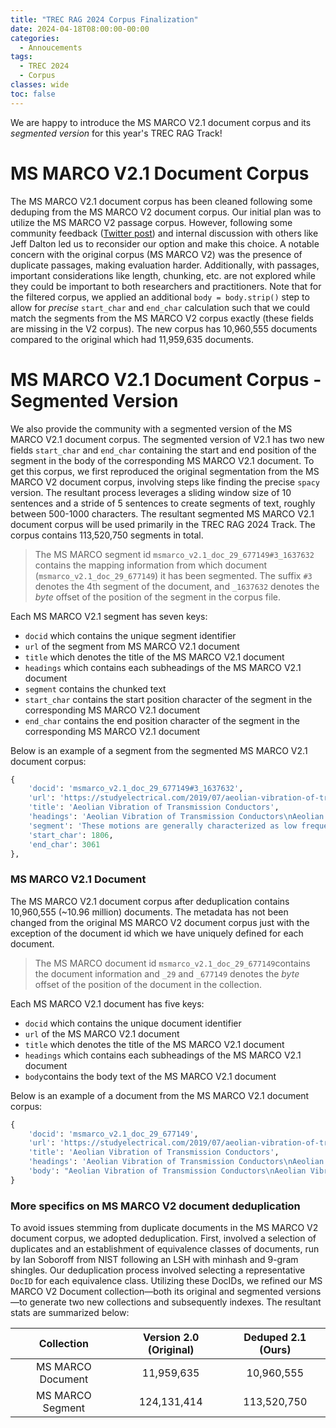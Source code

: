 ```yaml
---
title: "TREC RAG 2024 Corpus Finalization"
date: 2024-04-18T08:00:00-00:00
categories:
  - Annoucements
tags:
  - TREC 2024
  - Corpus
classes: wide
toc: false
---
```


We are happy to introduce the MS MARCO V2.1 document corpus and its *segmented version* for this year's TREC RAG Track!

# MS MARCO V2.1 Document Corpus
The MS MARCO V2.1 document corpus has been cleaned following some deduping from the MS MARCO V2 document corpus. Our initial plan was to utilize the MS MARCO V2 passage corpus. However, following some community feedback ([Twitter post](https://twitter.com/TREC_RAG/status/1772324651659636781)) and internal discussion with others like Jeff Dalton led us to reconsider our option and make this choice. A notable concern with the original corpus (MS MARCO V2) was the presence of duplicate passages, making evaluation harder. Additionally, with passages, important considerations like length, chunking, etc. are not explored while they could be important to both researchers and practitioners. Note that for the filtered corpus, we applied an additional `body = body.strip()` step to allow for *precise* `start_char` and `end_char` calculation such that we could match the segments from the MS MARCO V2 corpus exactly (these fields are missing in the V2 corpus). The new corpus has 10,960,555 documents compared to the original which had 11,959,635 documents. 

# MS MARCO V2.1 Document Corpus - Segmented Version
We also provide the community with a segmented version of the MS MARCO V2.1 document corpus. The segmented version of V2.1 has two new fields `start_char` and `end_char` containing the start and end position of the segment in the body of the corresponding MS MARCO V2.1 document. To get this corpus, we first reproduced the original segmentation from the MS MARCO V2 document corpus, involving steps like finding the precise `spacy` version. The resultant process leverages a sliding window size of 10 sentences and a stride of 5 sentences to create segments of text, roughly between 500-1000 characters. The resultant segmented MS MARCO V2.1 document corpus will be used primarily in the TREC RAG 2024 Track. The corpus contains 113,520,750 segments in total. 

> The MS MARCO segment id `msmarco_v2.1_doc_29_677149#3_1637632` contains the mapping information from which document (`msmarco_v2.1_doc_29_677149`) it has been segmented. The suffix `#3` denotes the 4th segment of the document, and `_1637632` denotes the *byte* offset of the position of the segment in the corpus file. 

Each MS MARCO V2.1 segment has seven keys: 
 - `docid` which contains the unique segment identifier
 - `url` of the segment from MS MARCO V2.1 document
 - `title` which denotes the title of the MS MARCO V2.1 document
 - `headings` which contains each subheadings of the MS MARCO V2.1 document
 - `segment` contains the chunked text
 - `start_char` contains the start position character of the segment in the corresponding MS MARCO V2.1 document
 - `end_char` contains the end position character of the segment in the corresponding MS MARCO V2.1 document

Below is an example of a segment from the segmented MS MARCO V2.1 document corpus:

```python
{
    'docid': 'msmarco_v2.1_doc_29_677149#3_1637632', 
    'url': 'https://studyelectrical.com/2019/07/aeolian-vibration-of-transmission-conductors.html', 
    'title': 'Aeolian Vibration of Transmission Conductors', 
    'headings': 'Aeolian Vibration of Transmission Conductors\nAeolian Vibration of Transmission Conductors\nWhat is Aeolian Vibration?\nWind causes a variety of motions on transmission line conductors. Important among them are\nHow Aeolian Vibration Occurs?\nTheory/Mechanism of Aeolian Vibration\nFactors Affecting Aeolian Vibration\nEffects of Aeolian Vibration\nAeolian Vibration Damping Devices\n', 
    'segment': 'These motions are generally characterized as low frequency and high amplitude. If these motions are not controlled, they can produce damage to the conductor and other elements in the transmission     system. Aeolian vibration, on the other hand, is associated with smooth non-turbulent winds in the range of 2 MPH (miles per hour) to 15 MPH and can occur on a daily basis. Aeolian vibration is characterized by high frequency and low amplitude motion. This article describes the theory and mechanism of aeolian vibration, effects of aeolian vibration and different dampers used to reduce the harmfull effect of aeolian vibration. How Aeolian Vibration Occurs? Aeolian vibrations occur when a smooth wind flow of 2 to 15 mph (1 to 7 m/s) interacts a conductor. When this happens, air accelerates to go around the conductor and then separates behind it as seen in Figure below. Vortex formation and Aeolian Vibration occurring in a Transmission Line\nThis motion creates a low-pressure region at the opposite side of the conductor and the air shows a tendency to move\ninto this vacuum zone. This is the vortex shedding action that creates an alternating pressure imbalance causing the conductor to move up and down at a ninety-degree angle to the flow direction.', 
    'start_char': 1806, 
    'end_char': 3061
},
```

### MS MARCO V2.1 Document
The MS MARCO V2.1 document corpus after deduplication contains 10,960,555 (~10.96 million) documents. The metadata has not been changed from the original MS MARCO V2 document corpus just with the exception of the document id which we have uniquely defined for each document.

> The MS MARCO document id `msmarco_v2.1_doc_29_677149`contains the document information and `_29` and `_677149` denotes the *byte* offset of the position of the document in the collection. 

Each MS MARCO V2.1 document has five keys: 
 - `docid` which contains the unique document identifier
 - `url` of the MS MARCO V2.1 document
 - `title` which denotes the title of the MS MARCO V2.1 document
 - `headings` which contains each subheadings of the MS MARCO V2.1 document
 - `body`contains the body text of the MS MARCO V2.1 document


Below is an example of a document from the MS MARCO V2.1 document corpus:

```python
{
    'docid': 'msmarco_v2.1_doc_29_677149',
    'url': 'https://studyelectrical.com/2019/07/aeolian-vibration-of-transmission-conductors.html', 
    'title': 'Aeolian Vibration of Transmission Conductors', 
    'headings': 'Aeolian Vibration of Transmission Conductors\nAeolian Vibration of Transmission Conductors\nWhat is Aeolian Vibration?\nWind causes a variety of motions on transmission line conductors. Important among them are\nHow Aeolian Vibration Occurs?\nTheory/Mechanism of Aeolian Vibration\nFactors Affecting Aeolian Vibration\nEffects of Aeolian Vibration\nAeolian Vibration Damping Devices\n', 
    'body': "Aeolian Vibration of Transmission Conductors\nAeolian Vibration of Transmission Conductors\nCategories Uncategorized\nTable of Contents\nWhat is Aeolian Vibration?\nHow Aeolian Vibration Occurs?\nTheory/Mechanism of Aeolian Vibration\nFactors Affecting Aeolian Vibration\nEffects of Aeolian Vibration [...] These motions are generally characterized as low frequency and high amplitude. If these motions are not controlled, they can produce damage to the conductor and other elements in the transmission system.\nAeolian vibration, on the other hand, is associated with smooth non-turbulent winds in the range of 2 MPH (miles per hour) to 15 MPH and can occur on a daily basis. Aeolian vibration is characterized by high frequency and low amplitude motion.\nThis article describes the theory and mechanism of aeolian vibration, effects of aeolian vibration and different dampers used to reduce the harmfull effect of aeolian vibration.\nHow Aeolian Vibration Occurs?\nAeolian vibrations occur when a smooth wind flow of 2 to 15 mph (1 to 7 m/s) interacts a conductor.\nWhen this happens, air accelerates to go around the conductor and then separates behind it as seen in Figure below.\nVortex formation and Aeolian Vibration occurring in a Transmission Line\nThis motion creates a low-pressure region at the opposite side of the conductor and the air shows a tendency to move\ninto this vacuum zone. This is the vortex shedding action that creates an alternating pressure imbalance causing the conductor to move up and down at a ninety-degree angle to the flow direction. [...] Spring-piston dampers, pneumatic dampers, and Stockbridge dampers are classified as the tuned dampers which are effective when their natural frequency coincide with the excitation frequency of the conductor.\nUnlike the spring-piston dampers and the pneumatic dampers, the Stockbridge dampers can be tuned to be effective over a wide range of frequency and they can dissipate vibrations in any directions.\nTesla is an Electrical Engineer, Physicist and an Inventor in making. He is a good writer and author of many courses and articles published in this site."
}
```

### More specifics on MS MARCO V2 document deduplication
To avoid issues stemming from duplicate documents in the MS MARCO V2 document corpus, we adopted deduplication. First, involved a selection of duplicates and an establishment of equivalence classes of documents, run by Ian Soboroff from NIST following an LSH with minhash and 9-gram shingles. Our deduplication process involved selecting a representative `DocID` for each equivalence class. Utilizing these DocIDs, we refined our MS MARCO V2 Document collection—both its original and segmented versions—to generate two new collections and subsequently indexes. The resultant stats are summarized below:

| Collection |  Version 2.0 (Original) | Deduped 2.1 (Ours) |
| :--------: | :---------------------: | :----------------: |
| MS MARCO Document | 11,959,635 | 10,960,555 |
| MS MARCO Segment | 124,131,414 | 113,520,750 |